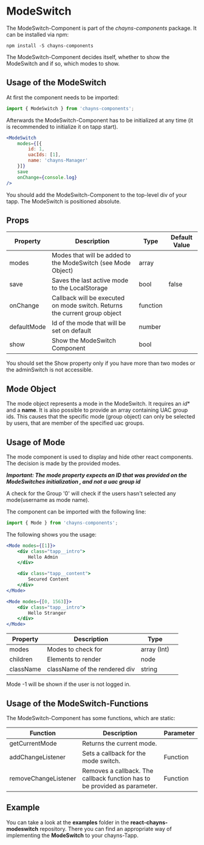 # ModeSwitch #

The ModeSwitch-Component is part of the *chayns-components* package. It can be installed via npm:

    npm install -S chayns-components
    
The ModeSwitch-Component decides itself, whether to show the ModeSwitch and if so, which modes to show.


## Usage of the ModeSwitch ##

At first the component needs to be imported:

```jsx harmony
import { ModeSwitch } from 'chayns-components';
```

Afterwards the ModeSwitch-Component has to be initialized at any time (it is recommended to initialize it on tapp start).

```jsx harmony
<ModeSwitch 
    modes={[{
        id: 1,
        uacIds: [1],
        name: 'chayns-Manager'
    }]}
    save
    onChange={console.log}
/>
```

You should add the ModeSwitch-Component to the top-level div of your tapp. The ModeSwitch is positioned absolute. 


## Props ##

| Property   | Description                                                                                        | Type    | Default Value |
|------------|-----------------------------------------------------------------------------------------------------|--------|--------------|
| modes | Modes that will be added to the ModeSwitch (see Mode Object)                                                 | array |              |
| save | Saves the last active mode to the LocalStorage                                                        | bool   | false        |
| onChange    | Callback will be executed on mode switch. Returns the current group object                                                          | function |              |
| defaultMode    | Id of the mode that will be set on default                                                         | number |              |
| show    | Show the ModeSwitch Component                                                      | bool |              |

You should set the Show property only if you have more than two modes or the adminSwitch is not accessible.


## Mode Object ##

The mode object represents a mode in the ModeSwitch.
It requires an *id** and a **name**.
It is also possible to provide an array containing UAC group ids. This causes that the specific mode (group object) can only be selected by users, that are member of the specified uac groups.


## Usage of Mode ##

The mode component is used to display and hide other react components. The decision is made by the provided modes.

***Important: The mode property expects an ID that was provided on the ModeSwitches initialization , and not a uac group id***

A check for the Group '0' will check if the users hasn't selected any mode(username as mode name).

The component can be imported with the following line:
```jsx harmony
import { Mode } from 'chayns-components';
```

The following shows you the usage:
```jsx harmony
<Mode modes={[1]}>
    <div class="tapp__intro">
        Hello Admin
    </div>

    <div class="tapp__content">
        Secured Content
    </div>
</Mode>

<Mode modes={[0, 1563]}>
    <div class="tapp__intro">
        Hello Stranger
    </div>
</Mode>
```


| Property   | Description                                                                                         | Type        |  |
|------------|-----------------------------------------------------------------------------------------------------|-------------|----|
| modes | Modes to check for                                                                                       | array (Int) |  |
| children | Elements to render                                                                                    | node | |
| className | className of the rendered div                                                                         | string | |

Mode -1 will be shown if the user is not logged in.


## Usage of the ModeSwitch-Functions

The ModeSwitch-Component has some functions, which are static:

| Function | Description  | Parameter |
| -------- | ------------- | --------- |
| getCurrentMode | Returns the current mode. |  |
| addChangeListener | Sets a callback for the mode switch. | Function |
| removeChangeListener | Removes a callback. The callback function has to be provided as parameter. | Function |


## Example ##

You can take a look at the **examples** folder in the **react-chayns-modeswitch** repository. There you can find an appropriate way of implementing the **ModeSwitch** to your chayns-Tapp.
